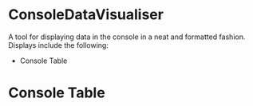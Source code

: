 # ConsoleDataVisualiser

A tool for displaying data in the console in a neat and formatted fashion. Displays include the following:
- Console Table

# Console Table

